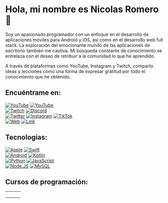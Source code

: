 # Hola, mi nombre es Nicolas Romero 👋

Soy un apasionado programador con un enfoque en el desarrollo de aplicaciones móviles para Android y iOS, así como en el desarrollo web full stack. La exploración del emocionante mundo de las aplicaciones de escritorio también me cautiva. Mi búsqueda constante de conocimiento se entrelaza con el deseo de retribuir a la comunidad lo que he aprendido.

A través de plataformas como YouTube, Instagram y Twitch, comparto ideas y lecciones como una forma de expresar gratitud por todo el conocimiento que he obtenido.

## Encuéntrame en:

[![YouTube](https://img.shields.io/badge/YouTube-Kureikode-FF0000?style=for-the-badge&logo=youtube&logoColor=white&labelColor=101010)](https://youtube.com/@kureikode)
[![YouTube](https://img.shields.io/badge/YouTube-Kureidyzn-FF0000?style=for-the-badge&logo=youtube&logoColor=white&labelColor=101010)](https://youtube.com/@kureidyzn)
</br>
[![Twitch](https://img.shields.io/badge/Twitch-Kureikode-9146FF?style=for-the-badge&logo=twitch&logoColor=white&labelColor=101010)](https://twitch.tv/kureikode)
[![Discord](https://img.shields.io/badge/Discord-Kureikode-5865F2?style=for-the-badge&logo=discord&logoColor=white&labelColor=101010)](https://discord.gg/UaDqQ3SAbt)
</br>
[![Twitter](https://img.shields.io/badge/Twitter-@Kureikode-1DA1F2?style=for-the-badge&logo=twitter&logoColor=white&labelColor=101010)](https://twitter.com/kureikode)
[![Instagram](https://img.shields.io/badge/Instagram-@Kureikode-E4405F?style=for-the-badge&logo=instagram&logoColor=white&labelColor=101010)](https://instagram.com/kureikode)
[![TikTok](https://img.shields.io/badge/TikTok-@Kureikode-69C9D0?style=for-the-badge&logo=tiktok&logoColor=white&labelColor=101010)](https://tiktok.com/@kureikode)
</br>
[![Web](https://img.shields.io/badge/Web-Kureikode.com-14a1f0?style=for-the-badge&logo=dev.to&logoColor=white&labelColor=101010)](http://kureikode.com)
[![Link](https://img.shields.io/badge/Links_de_interés-Kureikode.dev-39E09B?style=for-the-badge&logo=Linktree&logoColor=white&labelColor=101010)](https://kureikode.dev)

## Tecnologías:

[![Apple](https://img.shields.io/badge/iOS-999999?style=for-the-badge&logo=apple&logoColor=white&labelColor=101010)]()
[![Swift](https://img.shields.io/badge/Swift-FA7343?style=for-the-badge&logo=swift&logoColor=white&labelColor=101010)]()
</br>
[![Android](https://img.shields.io/badge/Android-3DDC84?style=for-the-badge&logo=android&logoColor=white&labelColor=101010)]()
[![Kotlin](https://img.shields.io/badge/Kotlin-0095D5?style=for-the-badge&logo=kotlin&logoColor=white&labelColor=101010)]()
</br>
[![Python](https://img.shields.io/badge/Python-yellow?style=for-the-badge&logo=python&logoColor=white&labelColor=101010)]()
[![JavaScript](https://img.shields.io/badge/JavaScript-F7DF1E?style=for-the-badge&logo=javascript&logoColor=white&labelColor=101010)]()
</br>
[![Node.JS](https://img.shields.io/badge/Node.JS-339933?style=for-the-badge&logo=node.js&logoColor=white&labelColor=101010)]()
[![MySQL](https://img.shields.io/badge/MySQL-4479A1?style=for-the-badge&logo=mysql&logoColor=white&labelColor=101010)]()
</br>

## Cursos de programación:

<table style="width:100%">
<tr>
<td>
<a href="https://youtu.be/">
<img src=" ">
</a>
</td>
<td>
<a href="https://youtu.be/">
<img src=" ">
</a>
</td>
<td>
<a href="https://youtu.be/">
<img src=" ">
</a>
</td>
</tr>
<tr>
<td>
<a href="https://youtu.be/">
<img src=" ">
</a>
</td>
<td>
<a href="https://youtu.be/">
<img src=" ">
</a>
</td>
<td>
<a href="https://youtu.be/">
<img src=" ">
</a>
</td>
</tr>
<tr>
<td>
<a href="https://youtu.be/">
<img src=" ">
</a>
</td>
<td>
<a href="https://youtu.be/">
<img src=" ">
</a>
</td>
<td>
<a href="https://youtu.be/">
<img src=" ">
</a>
</td>
</tr>
</table>

